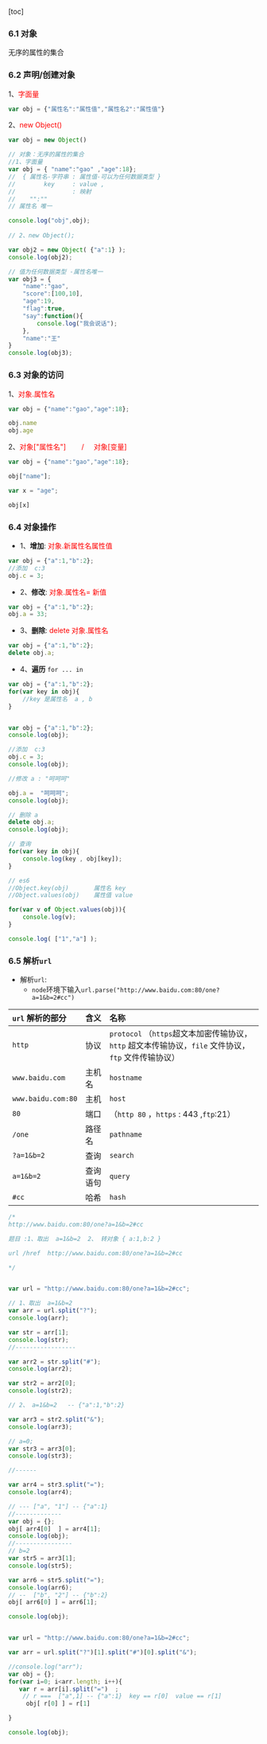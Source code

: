 [toc]

### 6.1  对象

无序的属性的集合

### 6.2 声明/创建对象

1、<font color="red">字面量</font>

```js
var obj = {"属性名":"属性值","属性名2":"属性值"}
```

2、<font color="red">new Object()</font>

```js
var obj = new Object()
```

```js
// 对象：无序的属性的集合
//1、字面量
var obj = { "name":"gao" ,"age":18};
//  { 属性名-字符串 : 属性值-可以为任何数据类型 }
//        key     : value ,
//                : 映射       
//    "":""   
// 属性名 唯一

console.log("obj",obj);
        
// 2、new Object();

var obj2 = new Object( {"a":1} );
console.log(obj2);

// 值为任何数据类型 -属性名唯一
var obj3 = {
	"name":"gao",
	"score":[100,10],
	"age":19,
	"flag":true,
	"say":function(){
		console.log("我会说话");
	},
	"name":"王"
}
console.log(obj3);
```



### 6.3  对象的访问

1、<font color="red">对象.属性名</font>

```js
var obj = {"name":"gao","age":18};

obj.name
obj.age
```

2、<font color="red">对象["属性名"]        /     对象[变量]</font>

```js
var obj = {"name":"gao","age":18};

obj["name"];

var x = "age";

obj[x]
```

### 6.4  对象操作

- 1、**增加**:  <font color="red">对象.新属性名属性值</font>

```js
var obj = {"a":1,"b":2};
//添加  c:3
obj.c = 3;
```

- 2、**修改**:  <font color="red">对象.属性名= 新值</font>

```js
var obj = {"a":1,"b":2};
obj.a = 33;
```

- 3、**删除**: <font color="red">delete 对象.属性名</font>

```js
var obj = {"a":1,"b":2};
delete obj.a;
```

- 4、**遍历**  `for ... in`

```js
var obj = {"a":1,"b":2};
for(var key in obj){
	//key 是属性名  a , b 
}
```

```js

var obj = {"a":1,"b":2};
console.log(obj);

//添加  c:3
obj.c = 3;
console.log(obj);

//修改 a : "呵呵呵"

obj.a =  "呵呵呵";
console.log(obj);

// 删除 a
delete obj.a;
console.log(obj);

// 查询
for(var key in obj){
	console.log(key , obj[key]);
}

// es6
//Object.key(obj)       属性名 key
//Object.values(obj)    属性值 value

for(var v of Object.values(obj)){
	console.log(v);
}

console.log( ["1","a"] );
```

### 6.5  解析`url`
- 解析`url`:   
	- `node`环境下输入`url.parse("http://www.baidu.com:80/one?a=1&b=2#cc")`

| `url` 解析的部分  |  含义 |  名称  |
| :-----  |   :-----   | :-----   |
| `http`  |  协议  |   `protocol` （`https`超文本加密传输协议，`http` 超文本传输协议，`file` 文件协议，`ftp` 文件传输协议）|
| `www.baidu.com`    |  主机名   |    `hostname`     |
| `www.baidu.com:80` |  主机    |    `host`    |
| `80`               |  端口    |   （`http 80` ，`https` : 443 ,`ftp`:21）    |
| `/one`             |  路径名    |     `pathname`    |
| `?a=1&b=2`         |  查询      |      `search`    |
| `a=1&b=2 `         |  查询语句    |     `query`    |
| `#cc`              |  哈希       |      `hash`    |

```js
/*
http://www.baidu.com:80/one?a=1&b=2#cc

题目 :1、取出  a=1&b=2  2、 转对象 { a:1,b:2 }

url /href  http://www.baidu.com:80/one?a=1&b=2#cc

*/


var url = "http://www.baidu.com:80/one?a=1&b=2#cc";

// 1、取出  a=1&b=2  
var arr = url.split("?");
console.log(arr);

var str = arr[1];
console.log(str);
//----------------- 

var arr2 = str.split("#");
console.log(arr2);

var str2 = arr2[0];
console.log(str2);

// 2、 a=1&b=2   -- {"a":1,"b":2}

var arr3 = str2.split("&");
console.log(arr3);

// a=0;
var str3 = arr3[0];
console.log(str3);

//------

var arr4 = str3.split("=");
console.log(arr4);

// --- ["a", "1"] -- {"a":1}
//-------------
var obj = {};
obj[ arr4[0]  ] = arr4[1];
console.log(obj);
//----------------
// b=2 
var str5 = arr3[1];
console.log(str5);

var arr6 = str5.split("=");
console.log(arr6);
// --  ["b", "2"] -- {"b":2}
obj[ arr6[0] ] = arr6[1];

console.log(obj);
```

```js

var url = "http://www.baidu.com:80/one?a=1&b=2#cc";

var arr = url.split("?")[1].split("#")[0].split("&");

//console.log("arr");
var obj = {};
for(var i=0; i<arr.length; i++){
   var r = arr[i].split("=")  ;   
	// r ===  ["a",1] -- {"a":1}  key == r[0]  value == r[1]
     obj[ r[0] ] = r[1]

}

console.log(obj);

```


